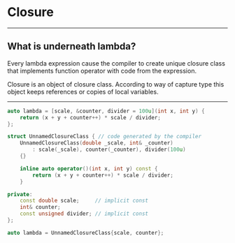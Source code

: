 <!-- .slide: data-background="#111111" -->

# Closure

___

## What is underneath lambda?

Every lambda expression cause the compiler to create unique closure class that implements function operator with code from the expression.
<!-- .element: class="fragment fade-in" -->

Closure is an object of closure class. According to way of capture type this object keeps references or copies of local variables.
<!-- .element: class="fragment fade-in" -->

___

```cpp
auto lambda = [scale, &counter, divider = 100u](int x, int y) {
    return (x + y + counter++) * scale / divider;
};
```

```cpp
struct UnnamedClosureClass { // code generated by the compiler
    UnnamedClosureClass(double _scale, int& _counter)
        : scale(_scale), counter(_counter), divider(100u)
    {}

    inline auto operator()(int x, int y) const {
        return (x + y + counter++) * scale / divider;
    }

private:
    const double scale;     // implicit const
    int& counter;
    const unsigned divider; // implicit const
};

auto lambda = UnnamedClosureClass{scale, counter};
```
<!-- .element: class="fragment fade-in" -->
